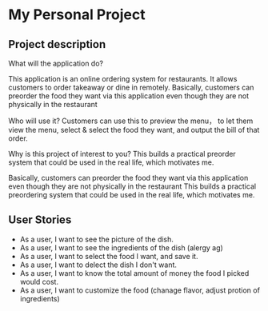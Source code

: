 # My Personal Project

## Project description 

What will the application do?

This application is an online ordering system for restaurants.
It allows customers to order takeaway or dine in remotely.
Basically, customers can preorder the food they want via this application even
though they are not physically in the restaurant

Who will use it?
Customers can use this to preview the menu，
to let them view the menu,
select & select the food they want, and output the bill of that order. 


Why is this project of interest to you?
This builds a practical preorder system that could be used in the real life,
which motivates me.




Basically, customers can preorder the food they want via this application even though they are not physically in the restaurant
This builds a practical preordering system that could be used in the real life, which motivates me. 

## User Stories
- As a user, I want to see the picture of the dish. 
- As a user, I want to see the ingredients of the dish (alergy ag)
- As a user, I want to select the food I want, and save it. 
- As a user, I want to delect the dish I don't want.
- As a user, I want to know the total amount of money the food I picked would cost. 
- As a user, I want to customize the food (chanage flavor, adjust protion of ingredients)